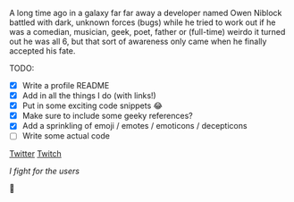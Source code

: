 A long time ago in a galaxy far far away a developer
named Owen Niblock battled with dark, unknown forces
(bugs) while he tried to work out if he was a comedian,
musician, geek, poet, father or (full-time) weirdo
it turned out he was all 6, but that sort of awareness
only came when he finally accepted his fate. 

TODO:

- [x] Write a profile README
- [x] Add in all the things I do (with links!)
- [x] Put in some exciting code snippets :joy:
- [x] Make sure to include some geeky references?
- [x] Add a sprinkling of emoji / emotes / emoticons / decepticons
- [ ] Write some actual code

[Twitter](https://twitter.com/owenniblock)
[Twitch](https://twitch.tv/6pyx)

_I fight for the users_

 🎉 

